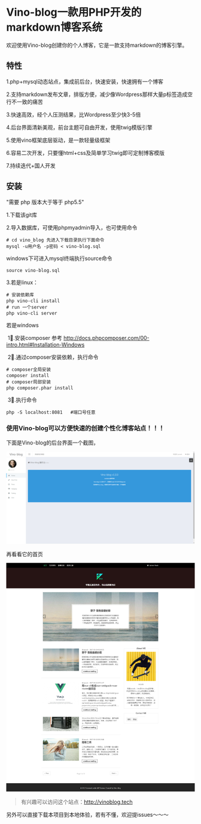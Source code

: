 # Vino-blog一款用PHP开发的markdown博客系统

欢迎使用Vino-blog创建你的个人博客，它是一款支持markdown的博客引擎。

## 特性

1.php+mysql动态站点，集成前后台，快速安装，快速拥有一个博客

2.支持markdown发布文章，排版方便，减少像Wordpress那样大量p标签造成空行不一致的痛苦

3.快速高效，经个人压测结果，比Wordpress至少快3-5倍

4.后台界面清新美观，前台主题可自由开发，使用twig模版引擎

5.使用vino框架底层驱动，是一款轻量级框架

6.容易二次开发，只要懂html+css及简单学习twig即可定制博客模版

7.持续迭代+国人开发

## 安装

"需要 php 版本大于等于 php5.5"

1.下载该git库

2.导入数据库，可使用phpmyadmin导入，也可使用命令 

```shell
# cd vino_blog 先进入下载目录执行下面命令 
mysql -u用户名 -p密码 < vino-blog.sql
```

windows下可进入mysql终端执行source命令

```mysql
source vino-blog.sql
```

3.若是linux：

```shell
# 安装依赖库
php vino-cli install
# run 一个server
php vino-cli server
```

若是windows

​    1⃣️.安装composer 参考 http://docs.phpcomposer.com/00-intro.html#Installation-Windows

​    2⃣️.通过composer安装依赖，执行命令

```shell
# composer全局安装
composer install
# composer局部安装
php composer.phar install
```

​    3⃣️.执行命令 

```shell
php -S localhost:8081   #端口号任意
```



### 使用Vino-blog可以方便快速的创建个性化博客站点！！！

下面是Vino-blog的后台界面一个截图，

![admin1](./admin1.png)



再看看它的首页

![home](./home.png)



> 有兴趣可以访问这个站点：http://vinoblog.tech

另外可以直接下载本项目到本地体验，若有不懂，欢迎提issues～～～